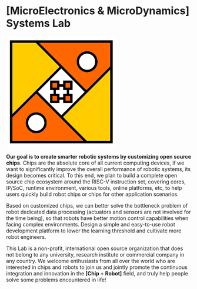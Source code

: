 # [MicroElectronics & MicroDynamics] Systems Lab

<img src="../images/memdsl.png" alt="MEMDSL Logo" width="300px" />

**Our goal is to create smarter robotic systems by customizing open source chips**. Chips are the absolute core of all current computing devices, if we want to significantly improve the overall performance of robotic systems, its design becomes critical. To this end, we plan to build a complete open source chip ecosystem around the RISC-V instruction set, covering cores, IP/SoC, runtime environment, various tools, online platforms, etc, to help users quickly build robot chips or chips for other application scenarios.

Based on customized chips, we can better solve the bottleneck problem of robot dedicated data processing (actuators and sensors are not involved for the time being), so that robots have better motion control capabilities when facing complex environments. Design a simple and easy-to-use robot development platform to lower the learning threshold and cultivate more robot engineers.

This Lab is a non-profit, international open source organization that does not belong to any university, research institute or commercial company in any country. We welcome enthusiasts from all over the world who are interested in chips and robots to join us and jointly promote the continuous integration and innovation in the **[Chip + Robot]** field, and truly help people solve some problems encountered in life!
